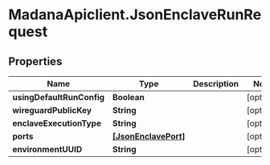 # MadanaApiclient.JsonEnclaveRunRequest

## Properties

Name | Type | Description | Notes
------------ | ------------- | ------------- | -------------
**usingDefaultRunConfig** | **Boolean** |  | [optional] 
**wireguardPublicKey** | **String** |  | [optional] 
**enclaveExecutionType** | **String** |  | [optional] 
**ports** | [**[JsonEnclavePort]**](JsonEnclavePort.md) |  | [optional] 
**environmentUUID** | **String** |  | [optional] 


